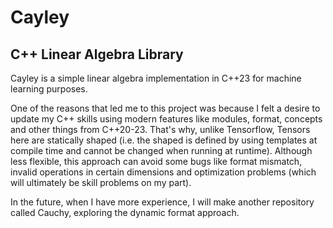 # Cayley
## C++ Linear Algebra Library

Cayley is a simple linear algebra implementation in C++23 for machine learning purposes.


One of the reasons that led me to this project was because I felt a desire to update my C++ skills using modern features like modules, format, concepts and other things from C++20-23. That's why, unlike Tensorflow, Tensors here are statically shaped (i.e. the shaped is defined by using templates at compile time and cannot be changed when running at runtime). Although less flexible, this approach can avoid some bugs like format mismatch, invalid operations in certain dimensions and optimization problems (which will ultimately be skill problems on my part).

In the future, when I have more experience, I will make another repository called Cauchy, exploring the dynamic format approach.